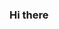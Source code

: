 ### Hi there

<!--
**ElRojoChico/ElRojoChico** is a ✨ _special_ ✨ repository because its `README.md` (this file) appears on your GitHub profile.

Here are some ideas to get you started:

- 🔭 I’m currently working on fishroe ...
- 🌱 I’m currently learnings how to scale your fsh ...
- 👯 I’m looking to collaborate on ...
- 🤔 I’m looking for help with cooking...
- 💬 Ask me about ...
- 📫 How to reach me: yourdata ...
- 😄 Pronouns:aeiousometimesy ...
- ⚡ Fun fact: ...
-->
